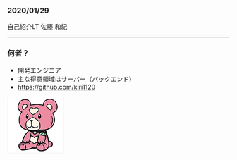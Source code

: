 ### 2020/01/29
自己紹介LT
佐藤 和紀

---

### 何者？
- 開発エンジニア
- 主な得意領域はサーバー（バックエンド）
- https://github.com/kiri1120

![icon](https://raw.githubusercontent.com/kiri1120/slides/master/assets/kirikuma.png)
